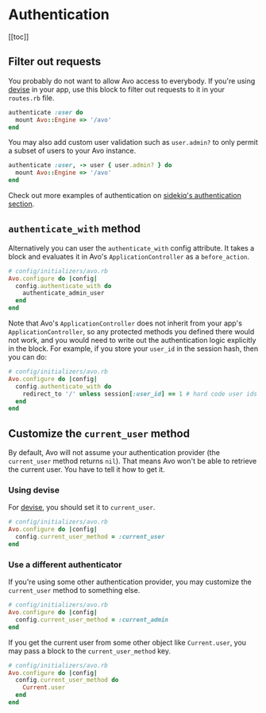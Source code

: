 # Authentication

[[toc]]

## Filter out requests

You probably do not want to allow Avo access to everybody. If you're using [devise](https://github.com/heartcombo/devise) in your app, use this block to filter out requests to it in your `routes.rb` file.

```ruby
authenticate :user do
  mount Avo::Engine => '/avo'
end
```

You may also add custom user validation such as `user.admin?` to only permit a subset of users to your Avo instance.

```ruby
authenticate :user, -> user { user.admin? } do
  mount Avo::Engine => '/avo'
end
```

Check out more examples of authentication on [sidekiq's authentication section](https://github.com/mperham/sidekiq/wiki/Monitoring#authentication).

## `authenticate_with` method

Alternatively you can user the `authenticate_with` config attribute. It takes a block and evaluates it in Avo's `ApplicationController` as a `before_action`.

```ruby
# config/initializers/avo.rb
Avo.configure do |config|
  config.authenticate_with do
    authenticate_admin_user
  end
end
```

Note that Avo's `ApplicationController` does not inherit from your app's `ApplicationController`, so any protected methods you defined there would not work, and you would need to write out the authentication logic explicitly in the block. For example, if you store your `user_id` in the session hash, then you can do:

```ruby
# config/initializers/avo.rb
Avo.configure do |config|
  config.authenticate_with do
    redirect_to '/' unless session[:user_id] == 1 # hard code user ids here
  end
end
```

## Customize the `current_user` method

By default, Avo will not assume your authentication provider (the `current_user` method returns `nil`). That means Avo won't be able to retrieve the current user. You have to tell it how to get it.

### Using devise

For [devise](https://github.com/heartcombo/devise), you should set it to `current_user`.

```ruby
# config/initializers/avo.rb
Avo.configure do |config|
  config.current_user_method = :current_user
end
```

### Use a different authenticator

If you're using some other authentication provider, you may customize the `current_user` method to something else.

```ruby
# config/initializers/avo.rb
Avo.configure do |config|
  config.current_user_method = :current_admin
end
```

If you get the current user from some other object like `Current.user`, you may pass a block to the `current_user_method` key.

```ruby
# config/initializers/avo.rb
Avo.configure do |config|
  config.current_user_method do
    Current.user
  end
end
```
